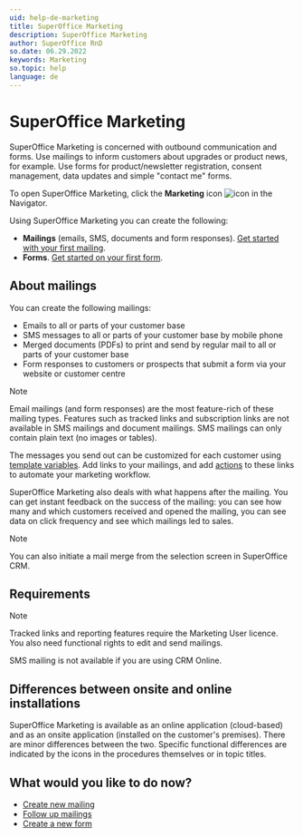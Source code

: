 ```yaml
---
uid: help-de-marketing
title: SuperOffice Marketing
description: SuperOffice Marketing
author: SuperOffice RnD
so.date: 06.29.2022
keywords: Marketing
so.topic: help
language: de
---
```


# SuperOffice Marketing

SuperOffice Marketing is concerned with outbound communication and forms. Use mailings to inform customers about upgrades or product news, for example. Use forms for product/newsletter registration, consent management, data updates and simple "contact me" forms.

To open SuperOffice Marketing, click the **Marketing** icon ![icon][img2] in the Navigator.

Using SuperOffice Marketing you can create the following:

* **Mailings** (emails, SMS, documents and form responses). [Get started with your first mailing][5].
* **Forms**. [Get started on your first form][1].

## About mailings

You can create the following mailings:

* Emails to all or parts of your customer base
* SMS messages to all or parts of your customer base by mobile phone
* Merged documents (PDFs) to print and send by regular mail to all or parts of your customer base
* Form responses to customers or prospects that submit a form via your website or customer centre

> [!NOTE]
> Email mailings (and form responses) are the most feature-rich of these mailing types. Features such as tracked links and subscription links are not available in SMS mailings and document mailings. SMS mailings can only contain plain text (no images or tables).

The messages you send out can be customized for each customer using [template variables][2]. Add links to your mailings, and add [actions][3] to these links to automate your marketing workflow.

SuperOffice Marketing also deals with what happens after the mailing. You can get instant feedback on the success of the mailing: you can see how many and which customers received and opened the mailing, you can see data on click frequency and see which mailings led to sales.

> [!NOTE]
> You can also initiate a mail merge from the selection screen in SuperOffice CRM.

## Requirements

> [!NOTE]
> Tracked links and reporting features require the Marketing User licence. You also need functional rights to edit and send mailings.

SMS mailing is not available if you are using CRM Online.

## Differences between onsite and online installations

SuperOffice Marketing is available as an online application (cloud-based) and as an onsite application (installed on the customer's premises). There are minor differences between the two. Specific functional differences are indicated by the icons in the procedures themselves or in topic titles.

## What would you like to do now?

* [Create new mailing][5]
* [Follow up mailings][6]
* [Create a new form][1]

<!-- Referenced links -->
[1]: ../forms/learn/create.md
[2]: editor/index.md#variables
[3]: ../tracked-links/learn/define-link-actions.md
[5]: ../mailing/learn/create/index.md
[6]: ../mailing/learn/follow-up/index.md

<!-- Referenced images -->
[img2]: ../../../../common/icons/nav-marketing.png

